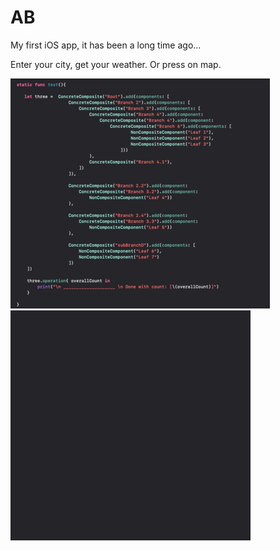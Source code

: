 # AB
My first iOS app, it has been a long time ago...

Enter your city, get your weather. Or press on map.


![alt text](https://github.com/Icar05/CoreLB/blob/main/test.png)
![alt text](https://github.com/Icar05/CoreLB/blob/main/composer.gif)
